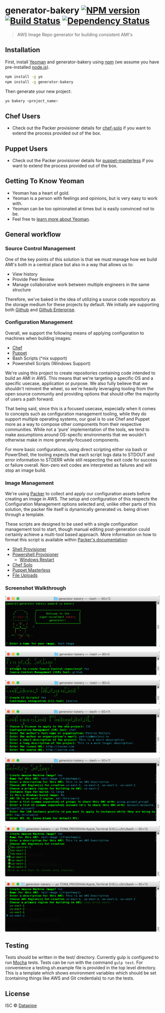 # generator-bakery [![NPM version](https://badge.fury.io/js/generator-bakery.svg)](http://badge.fury.io/js/generator-bakery) [![Build Status](https://secure.travis-ci.org/datapipe/generator-bakery.svg?branch=master)](https://travis-ci.org/datapipe/generator-bakery) [![Dependency Status](https://david-dm.org/datapipe/generator-bakery.svg)](https://david-dm.org/datapipe/generator-bakery)
> AWS Image Repo generator for building consistent AMI&#39;s

## Installation

First, install [Yeoman](http://yeoman.io) and generator-bakery using [npm](https://www.npmjs.com/) (we assume you have pre-installed [node.js](https://nodejs.org/)).

```bash
npm install -g yo
npm install -g generator-bakery
```

Then generate your new project:

```bash
yo bakery <project_name>
```

## Chef Users

* Check out the Packer provisioner details for [chef-solo](https://www.packer.io/docs/provisioners/chef-solo.html) if you want to extend the process provided out of the box.

## Puppet Users

* Check out the Packer provisioner details for [puppet-masterless](https://www.packer.io/docs/provisioners/puppet-masterless.html) if you want to extend the process provided out of the box.

## Getting To Know Yeoman

 * Yeoman has a heart of gold.
 * Yeoman is a person with feelings and opinions, but is very easy to work with.
 * Yeoman can be too opinionated at times but is easily convinced not to be.
 * Feel free to [learn more about Yeoman](http://yeoman.io/).

## General workflow

### Source Control Management

One of the key points of this solution is that we must manage how we build AMI's both in a central place but also in a way that allows us to:

* View history
* Provide Peer Review
* Manage collaborative work between multiple engineers in the same structure

Therefore, we've baked in the idea of utilizing a source code repository as the storage medium for these projects by default. We initially are supporting both [Github](https://github.com) and [Github Enterprise](https://enterprise.github.com/home).

### Configuration Management

Overall, we support the following means of applying configuration to machines when building images:

* [Chef](http://chef.io)
* [Puppet](http://puppetlabs.com)
* Bash Scripts (^nix support)
* Powershell Scripts (Windows Support)

We're using this project to create repositories containing code intended to build an AMI in AWS. This means that we're targeting a specific OS and a specific usecase, application or purpose. We also fully believe that we shouldn't reinvent the wheel, so we're heavily leveraging tooling from the open source community and providing options that should offer the majority of users a path forward.

That being said, since this is a focused usecase, especially when it comes to concepts such as configuration management tooling, while they do support multiple operating systems, our goal is to use Chef and Puppet more as a way to compose other components from their respective communities. While not a 'pure' implementation of the tools, we tend to make assumptions around OS-specfic environments that we wouldn't otherwise make in more generally-focused components.

For more basic configurations, using direct scripting either via bash or PowerShell, the tooling expects that each script logs data to STDOUT and error information to STDERR while still respecting the exit code for success or failure overall. Non-zero exit codes are interpreted as failures and will stop an image build.

### Image Management

We're using [Packer](http://packer.io) to collect and apply our configuration assets before creating an image in AWS. The setup and configuration of this respects the Configuration Management options selected and, unlike other parts of this solution, the packer file itself is dynamically generated vs. being driven through a template.

These scripts are designed to be used with a single configuration management tool to start, though manual editing post-generation could certainly achieve a multi-tool based approach. More information on how to format this script is available within [Packer's documentation](https://www.packer.io/docs):

* [Shell Provisioner](https://www.packer.io/docs/provisioners/shell.html)
* [Powershell Provisioner](https://www.packer.io/docs/provisioners/powershell.html)
  * [Windows Restart](https://www.packer.io/docs/provisioners/windows-restart.html)
* [Chef Solo](https://www.packer.io/docs/provisioners/chef-solo.html)
* [Puppet Masterless](https://www.packer.io/docs/provisioners/puppet-masterless.html)
* [File Uploads](https://www.packer.io/docs/provisioners/file.html)

### Screenshot Walkthrough

![welcome!](docs/images/welcomescreen.png)

![Source Control Management](docs/images/scmscreen.png)

![Continuous Integration](docs/images/ciscreen.png)

![Configuration Management](docs/images/cmscreen.png)

![Bakery!](docs/images/bakeryscreen.png)

![Select Multiple Regions](docs/images/selectmultipleregionsscreen.png)

![Select Primary Region](docs/images/primaryregionscreen.png)

## Testing
Tests should be written in the test/ directory. Currently gulp is configured to run [Mocha](https://mochajs.org/) tests. Tests can be run with the command ```gulp test```. For convenience a testing.sh.example file is provided in the top level directory. This is a template which shows environment variables which should be set (containing things like AWS and Git credentials) to run the tests.

## License

ISC © [Datapipe](https://datapipe.com/)

[npm-image]: https://badge.fury.io/js/generator-imagebuild.svg
[npm-url]: https://npmjs.org/package/generator-imagebuild
[travis-image]: https://travis-ci.org/datapipe/generator-imagebuild.svg?branch=master
[travis-url]: https://travis-ci.org/datapipe/generator-imagebuild
[daviddm-image]: https://david-dm.org/datapipe/generator-imagebuild.svg?theme=shields.io
[daviddm-url]: https://david-dm.org/datapipe/generator-imagebuild
